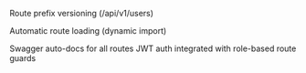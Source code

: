 Route prefix versioning (/api/v1/users)

Automatic route loading (dynamic import)

Swagger auto-docs for all routes
JWT auth integrated with role-based route guards
